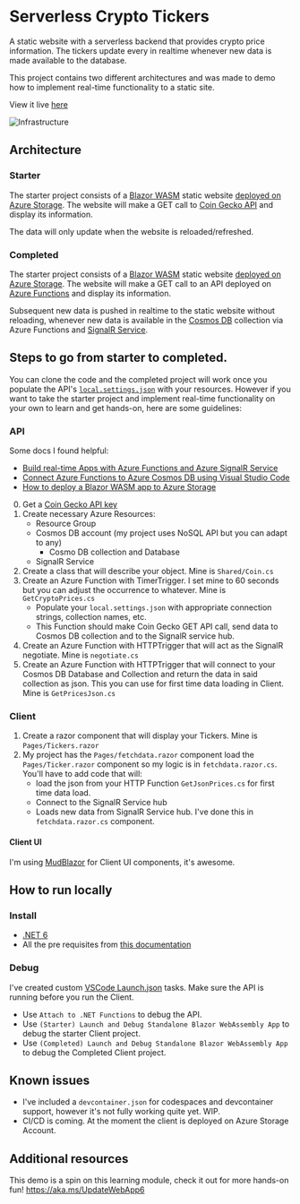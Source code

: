 # Serverless Crypto Tickers

A static website with a serverless backend that provides crypto price information. The tickers update every in realtime whenever new data is made available to the database.

This project contains two different architectures and was made to demo how to implement real-time functionality to a static site.

View it live [here](https://cryptotickerstaticsite.z20.web.core.windows.net/)

![Infrastructure](./assets/polling-to-signalr.png)
## Architecture

### Starter

The starter project consists of a [Blazor WASM](https://dotnet.microsoft.com/apps/aspnet/web-apps/blazor) static website [deployed on Azure Storage](https://microsoft.github.io/AzureTipsAndTricks/blog/tip221.html). The website will make a GET call to [Coin Gecko API](https://www.coingecko.com/en/api) and display its information. 

The data will only update when the website is reloaded/refreshed.

### Completed 

The starter project consists of a [Blazor WASM](https://dotnet.microsoft.com/apps/aspnet/web-apps/blazor) static website [deployed on Azure Storage](https://microsoft.github.io/AzureTipsAndTricks/blog/tip221.html). The website will make a GET call to  an API deployed on [Azure Functions](https://learn.microsoft.com/azure/azure-functions/functions-bindings-http-webhook-trigger?tabs=in-process%2Cfunctionsv2&pivots=programming-language-csharp) and display its information. 

Subsequent new data is pushed in realtime to the static website without reloading, whenever new data is available in the [Cosmos DB](https://azure.microsoft.com/products/cosmos-db/) collection via Azure Functions and [SignalR Service](https://learn.microsoft.com/azure/azure-signalr/signalr-overview).

## Steps to go from starter to completed.

You can clone the code and the completed project will work once you populate the API's [`local.settings.json`](https://azure.microsoft.com/en-us/products/cosmos-db/) with your resources. However if you want to take the starter project and implement real-time functionality on your own to learn and get hands-on, here are some guidelines:

### API

Some docs I found helpful:

- [Build real-time Apps with Azure Functions and Azure SignalR Service](https://learn.microsoft.com/azure/azure-signalr/signalr-concept-azure-functions)
- [Connect Azure Functions to Azure Cosmos DB using Visual Studio Code](https://learn.microsoft.com/azure/azure-functions/functions-add-output-binding-cosmos-db-vs-code?tabs=in-process&pivots=programming-language-csharp)
- [How to deploy a Blazor WASM app to Azure Storage](https://microsoft.github.io/AzureTipsAndTricks/blog/tip221.html)

0. Get a [Coin Gecko API key](https://www.coingecko.com/en/api)
1. Create necessary Azure Resources:
    - Resource Group
    - Cosmos DB account (my project uses NoSQL API but you can adapt to any)
        - Cosmo DB collection and Database
    - SignalR Service
2. Create a class that will describe your object. Mine is `Shared/Coin.cs`
3. Create an Azure Function with TimerTrigger. I set mine to 60 seconds but you can adjust the occurrence to whatever. Mine is `GetCryptoPrices.cs` 
    - Populate your `local.settings.json` with appropriate connection strings, collection names, etc. 
    - This Function should make Coin Gecko GET API call, send data to Cosmos DB collection and to the SignalR service hub.
4. Create an Azure Function with HTTPTrigger that will act as the SignalR negotiate. Mine is `negotiate.cs`
5. Create an Azure Function with HTTPTrigger that will connect to your Cosmos DB Database and Collection and return the data in said collection as json. This you can use for first time data loading in Client. Mine is `GetPricesJson.cs`

### Client

1. Create a razor component that will display your Tickers. Mine is `Pages/Tickers.razor`
2. My project has the `Pages/fetchdata.razor` component load the `Pages/Ticker.razor` component so my logic is in `fetchdata.razor.cs`. You'll have to add code that will:
    - load the json from your HTTP Function `GetJsonPrices.cs` for first time data load.
    - Connect to the SignalR Service hub
    - Loads new data from SignalR Service hub. I've done this in `fetchdata.razor.cs` component.

#### Client UI

I'm using [MudBlazor](https://mudblazor.com/) for Client UI components, it's awesome. 


## How to run locally

### Install

- [.NET 6](https://dotnet.microsoft.com/download)
- All the pre requisites from [this documentation](https://docs.microsoft.com/en-us/azure/azure-functions/functions-develop-vs-code?tabs=csharp)

### Debug

I've created custom [VSCode Launch.json](https://code.visualstudio.com/docs/editor/debugging) tasks. Make sure the API is running before you run the Client.

- Use `Attach to .NET Functions` to debug the API.
- Use `(Starter) Launch and Debug Standalone Blazor WebAssembly App` to debug the starter Client project.
- Use `(Completed) Launch and Debug Standalone Blazor WebAssembly App` to debug the Completed Client project.

## Known issues

- I've included a `devcontainer.json` for codespaces and devcontainer support, however it's not fully working quite yet. WIP.
- CI/CD is coming. At the moment the client is deployed on Azure Storage Account. 

## Additional resources

This demo is a spin on this learning module, check it out for more hands-on fun! https://aka.ms/UpdateWebApp6
